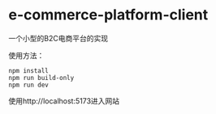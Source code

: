 # e-commerce-platform-client

一个小型的B2C电商平台的实现

使用方法：

```shell
npm install
npm run build-only
npm run dev
```

使用http://localhost:5173进入网站